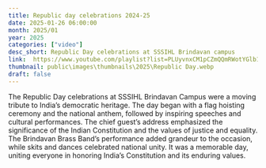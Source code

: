 ```yaml
---
title: Republic day celebrations 2024-25
date: 2025-01-26 06:00:00
month: 2025/01
year: 2025
categories: ["video"]
desc_short: Republic Day celebrations at SSSIHL Brindavan campus 
link:  https://www.youtube.com/playlist?list=PLUyvnxCM1pCZmQQmRWotYGlb12cFPdQxn
thumbnail: public\images\thumbnails\2025\Republic Day.webp
draft: false
---
```


 The Republic Day celebrations at SSSIHL Brindavan Campus were a moving tribute to India’s democratic heritage. The day began with a flag hoisting ceremony and the national anthem, followed by inspiring speeches and cultural performances. The chief guest’s address emphasized the significance of the Indian Constitution and the values of justice and equality. The Brindavan Brass Band’s performance added grandeur to the occasion, while skits and dances celebrated national unity. It was a memorable day, uniting everyone in honoring India’s Constitution and its enduring values.
